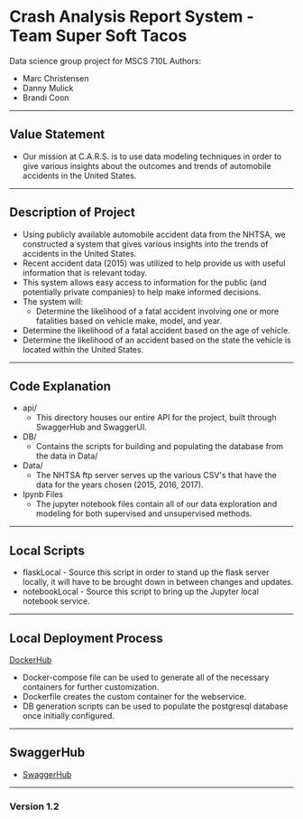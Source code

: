 # Crash Analysis Report System - Team Super Soft Tacos
Data science group project for MSCS 710L
Authors:
 - Marc Christensen
 - Danny Mulick
 - Brandi Coon
---
## Value Statement
- Our mission at C.A.R.S. is to use data modeling techniques in order to give various insights about the outcomes and trends of automobile accidents in the United States.

---
## Description of Project
 - Using publicly available automobile accident data from the NHTSA, we constructed a system that gives various insights into the trends of accidents in the United States.
 - Recent accident data (2015) was utilized to help provide us with useful information that is relevant today.
 - This system allows easy access to information for the public (and potentially private companies) to help make informed decisions.
 - The system will:
 	- Determine the likelihood of a fatal accident involving one or more fatalities based on vehicle make, model, and year.
  - Determine the likelihood of a fatal accident based on the age of vehicle.
  - Determine the likelihood of an accident based on the state the vehicle is located within the United States.

---
## Code Explanation
 - api/
   - This directory houses our entire API for the project, built through SwaggerHub and SwaggerUI.
 - DB/
   - Contains the scripts for building and populating the database from the data in Data/
 - Data/
   - The NHTSA ftp server serves up the various CSV's that have the data for the years chosen (2015, 2016, 2017).
 - Ipynb Files
   - The jupyter notebook files contain all of our data exploration and modeling for both supervised and unsupervised methods.
   
---
## Local Scripts
- flaskLocal - Source this script in order to stand up the flask server locally, it will have to be brought down in between changes and updates.
- notebookLocal - Source this script to bring up the Jupyter local notebook service.

---
## Local Deployment Process
  [DockerHub](https://hub.docker.com/repository/docker/marcchristensen/mscsproject)
  
- Docker-compose file can be used to generate all of the necessary containers for further customization.
- Dockerfile creates the custom container for the webservice.
- DB generation scripts can be used to populate the postgresql database once initially configured.
  
---
## SwaggerHub
 - [SwaggerHub](https://app.swaggerhub.com/apis/dannymulick1/CARS_Capping2019/1.0.2)
 
---
### Version 1.2
